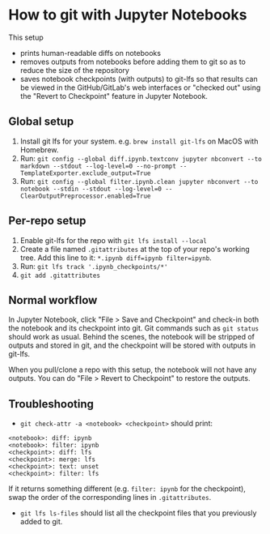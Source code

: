 # How to git with Jupyter Notebooks

This setup
- prints human-readable diffs on notebooks
- removes outputs from notebooks before adding them to git so as to reduce the size of the repository
- saves notebook checkpoints (with outputs) to git-lfs so that results can be viewed in the GitHub/GitLab's web interfaces or "checked out" using the "Revert to Checkpoint" feature in Jupyter Notebook.

## Global setup

1. Install git lfs for your system. e.g. `brew install git-lfs` on MacOS with Homebrew.
2. Run: `git config --global diff.ipynb.textconv jupyter nbconvert --to markdown --stdout --log-level=0 --no-prompt --TemplateExporter.exclude_output=True`
3. Run: `git config --global filter.ipynb.clean jupyter nbconvert --to notebook --stdin --stdout --log-level=0 --ClearOutputPreprocessor.enabled=True`

## Per-repo setup

1. Enable git-lfs for the repo with `git lfs install --local`
2. Create a file named `.gitattributes` at the top of your repo's working tree. Add this line to it: `*.ipynb diff=ipynb filter=ipynb`.
3. Run: `git lfs track '.ipynb_checkpoints/*'`
4. `git add .gitattributes`

## Normal workflow

In Jupyter Notebook, click "File > Save and Checkpoint" and check-in both the notebook and its checkpoint into git. Git commands such as `git status` should work as usual. Behind the scenes, the notebook will be stripped of outputs and stored in git, and the checkpoint will be stored with outputs in git-lfs.

When you pull/clone a repo with this setup, the notebook will not have any outputs. You can do "File > Revert to Checkpoint" to restore the outputs.

## Troubleshooting

- `git check-attr -a <notebook> <checkpoint>` should print:

```
<notebook>: diff: ipynb
<notebook>: filter: ipynb
<checkpoint>: diff: lfs
<checkpoint>: merge: lfs
<checkpoint>: text: unset
<checkpoint>: filter: lfs
```

If it returns something different (e.g. `filter: ipynb` for the checkpoint), swap the order of the corresponding lines in `.gitattributes`.

- `git lfs ls-files` should list all the checkpoint files that you previously added to git.
